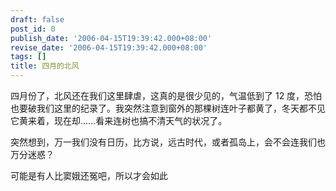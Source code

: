 ```yaml
---
draft: false
post_id: 0
publish_date: '2006-04-15T19:39:42.000+08:00'
revise_date: '2006-04-15T19:39:42.000+08:00'
tags: []
title: 四月的北风
---
```


四月份了，北风还在我们这里肆虐，这真的是很少见的，气温低到了 12 度，恐怕也要破我们这里的纪录了。我突然注意到窗外的那棵树连叶子都黄了，冬天都不见它黄来着，现在却……看来连树也搞不清天气的状况了。

突然想到，万一我们没有日历，比方说，远古时代，或者孤岛上，会不会连我们也万分迷惑？

可能是有人比窦娥还冤吧，所以才会如此
